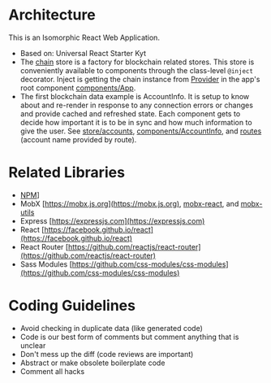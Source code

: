 # Architecture

This is an Isomorphic React Web Application.

* Based on: Universal React Starter Kyt
* The [chain](src/store/chain.js) store is a factory for blockchain related stores.  This store is conveniently available to components through the class-level `@inject` decorator.  Inject is getting the chain instance from [Provider](https://www.npmjs.com/package/mobx-react#provider-and-inject) in the app's root component [components/App](src/components/App/index.js).
* The first blockchain data example is AccountInfo.  It is setup to know about and re-render in response to any connection errors or changes and provide cached and refreshed state.  Each component gets to decide how important it is to be in sync and how much information to give the user.  See [store/accounts](src/store/accounts.js), [components/AccountInfo](src/components/AccountInfo/index.js), and [routes](src/routes/index.js) (account name provided by route).

# Related Libraries

* [NPM](https://www.npmjs.org/package/eosjs)]
* MobX [https://mobx.js.org](https://mobx.js.org), [mobx-react](https://www.npmjs.com/package/mobx-react), and [mobx-utils](https://github.com/mobxjs/mobx-utils)
* Express [https://expressjs.com](https://expressjs.com)
* React [https://facebook.github.io/react](https://facebook.github.io/react)
* React Router [https://github.com/reactjs/react-router](https://github.com/reactjs/react-router)
* Sass Modules [https://github.com/css-modules/css-modules](https://github.com/css-modules/css-modules)

# Coding Guidelines

* Avoid checking in duplicate data (like generated code)
* Code is our best form of comments but comment anything that is unclear
* Don't mess up the diff (code reviews are important)
* Abstract or make obsolete boilerplate code
* Comment all hacks
